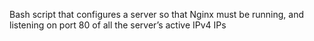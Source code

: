 Bash script that configures a server so that Nginx must be running, and listening on port 80 of all the server’s active IPv4 IPs
